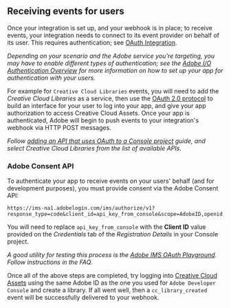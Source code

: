 ## Receiving events for users

Once your integration is set up, and your webhook is in place; to receive events, your integration needs to connect to its event provider on behalf of its user. This requires authentication; see [OAuth Integration](/developer-console/docs/guides/authentication/OAuthIntegration/).

_Depending on your scenario and the Adobe service you're targeting, you may have to enable different types of authentication; see the [Adobe I/O Authentication Overview](/developer-console/docs/guides/authentication/) for more information on how to set up your app for authentication with your users._

For example for `Creative Cloud Libraries` events, you will need to add the _Creative Cloud Libraries_ as a service, then use the [OAuth 2.0 protocol](/developer-console/docs/guides/authentication/OAuth/) to build an interface for your user to log into your app, and give your app authorization to access Creative Cloud Assets. Once your app is authenticated, Adobe will begin to push events to your integration's webhook via HTTP POST messages.

_Follow [adding an API that uses OAuth to a Console project](/developer-console/docs/guides/services/services-add-api-oauth/) guide, and select Creative Cloud Libraries from the list of available APIs._

### Adobe Consent API

To authenticate your app to receive events on your users' behalf (and for development purposes), you must provide consent via the Adobe Consent API:

```
https://ims-na1.adobelogin.com/ims/authorize/v1?response_type=code&client_id=api_key_from_console&scope=AdobeID,openid,creative_sdk
```

You will need to replace `api_key_from_console` with the **Client ID** value provided on the *Credentials* tab of the *Registration Details* in your Console project.

_A good utility for testing this process is the [Adobe IMS OAuth Playground](https://runtime.adobe.io/api/v1/web/io-solutions/adobe-oauth-playground/oauth.html). Follow instructions in the FAQ._

Once all of the above steps are completed, try logging into [Creative Cloud Assets](https://assets.adobe.com) using the same Adobe ID as the one you used for `Adobe Developer Console` and create a library. If all went well, then a `cc_library_created` event will be successfully delivered to your webhook. 